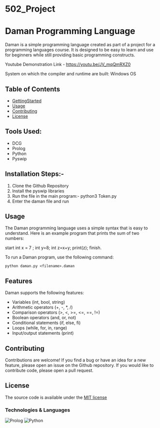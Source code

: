 # 502_Project

# Daman Programming Language

Daman is a simple programming language created as part of a project for a programming languages course. It is designed to be easy to learn and use for beginners while still providing basic programming constructs.


Youtube Demonstration Link - 
https://youtu.be/JV_mqQmRXZ0

System on which the compiler and runtime are built: Windows OS

## Table of Contents

- [GettingStarted](#gettingstarted)
- [Usage](#usage)
- [Contributing](#contributing)
- [License](#license)

## Tools Used:

- DCG
- Prolog
- Python
- Pyswip

## Installation Steps:-

1. Clone the Github Repository
2. Install the pyswip libraries
3. Run the file in the main program:- python3 Token.py
4. Enter the daman file and run


## Usage

The Daman programming language uses a simple syntax that is easy to understand. Here is an example program that prints the sum of two numbers:

start
    int x = 7 ;
    int y=8;
    int z=x+y;
    print(z);
finish.



To run a Daman program, use the following command:

`python daman.py <filename>.daman`


## Features

Daman supports the following features:

- Variables (int, bool, string)
- Arithmetic operators (+, -, *, /)
- Comparison operators (>, <, >=, <=, ==, !=)
- Boolean operators (and, or, not)
- Conditional statements (if, else, fi)
- Loops (while, for, in, range)
- Input/output statements (print)


## Contributing

Contributions are welcome! If you find a bug or have an idea for a new feature, please open an issue on the Github repository. If you would like to contribute code, please open a pull request.


## License

The source code is available under the [MIT license](https://github.com/bitcookies/winrar-keygen/blob/master/LICENSE)


### Technologies & Languages

![Prolog](https://img.shields.io/badge/-Prolog-red?style=flat-round&logo=Prolog)
![Python](https://img.shields.io/badge/-Python-black?style=flat-round&logo=Python)

